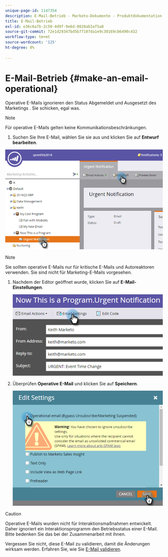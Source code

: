 ```yaml
---
unique-page-id: 1147354
description: E-Mail-Betrieb - Marketo-Dokumente - Produktdokumentation
title: E-Mail-Betrieb
exl-id: e36c6a7b-2c50-4d9f-9e6d-0828ab3af5a8
source-git-commit: 72e1d29347bd5b77107da1e9c30169cb6490c432
workflow-type: tm+mt
source-wordcount: '125'
ht-degree: 0%

---
```


# E-Mail-Betrieb {#make-an-email-operational}

Operative E-Mails ignorieren den Status Abgemeldet und Ausgesetzt des Marketings . Sie schicken, egal was.

>[!NOTE]
>
>Für operative E-Mails gelten keine Kommunikationsbeschränkungen.

1. Suchen Sie Ihre E-Mail, wählen Sie sie aus und klicken Sie auf **Entwurf bearbeiten**.

![](assets/one-1.png)

>[!NOTE]
>
>Sie sollten operative E-Mails nur für kritische E-Mails und Autoreaktoren verwenden. Sie sind nicht für Marketing-E-Mails vorgesehen.

1. Nachdem der Editor geöffnet wurde, klicken Sie auf **E-Mail-Einstellungen**.

   ![](assets/two-1.png)

1. Überprüfen **Operative E-Mail** und klicken Sie auf **Speichern**.

   ![](assets/three.png)

>[!CAUTION]
>
>Operative E-Mails wurden nicht für Interaktionsmaßnahmen entwickelt. Daher ignoriert ein Interaktionsprogramm den Betriebsstatus einer E-Mail. Bitte bedenken Sie das bei der Zusammenarbeit mit ihnen.

Vergessen Sie nicht, diese E-Mail zu validieren, damit die Änderungen wirksam werden. Erfahren Sie, wie Sie  [E-Mail validieren](/help/marketo/product-docs/email-marketing/general/creating-an-email/approve-an-email.md).
